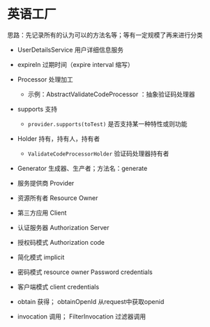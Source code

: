 # 英语工厂
思路：先记录所有的认为可以的方法名等；等有一定规模了再来进行分类

* UserDetailsService 用户详细信息服务
* expireIn 过期时间（expire interval 缩写）
* Processor 处理加工
  - 示例：AbstractValidateCodeProcessor ：抽象验证码处理器
* supports 支持
  - `provider.supports(toTest)` 是否支持某一种特性或则功能
* Holder 持有，持有人，持有者
  - `ValidateCodeProcessorHolder` 验证码处理器持有者
* Generator 生成器、生产者；方法名：generate
* 服务提供商 Provider
* 资源所有者 Resource Owner
* 第三方应用 Client
* 认证服务器 Authorization Server
* 授权码模式 Authorization code
* 简化模式 implicit
* 密码模式 resource owner Password credentials
* 客户端模式 client credentials

* obtain 获得； obtainOpenId 从request中获取openid
* invocation  调用； FilterInvocation 过滤器调用
